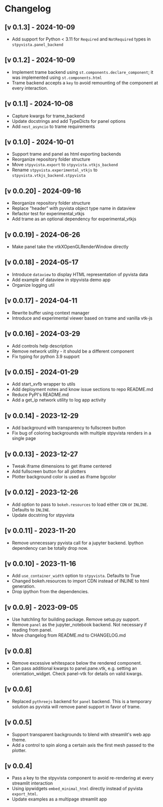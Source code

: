 # Changelog

## [v 0.1.3] - 2024-10-09
- Add support for Python < 3.11 for `Required` and `NotRequired` types in `stpyvista.panel_backend`

## [v 0.1.2] - 2024-10-09
- Implement trame backend using `st.components.declare_component`; it was implemented using `st.components.html`
- Trame backend accepts a `key` to avoid remounting of the component at every interaction.

## [v 0.1.1] - 2024-10-08
- Capture kwargs for trame_backend
- Update docstrings and add TypeDicts for panel options
- Add `nest_asyncio` to trame requirements

## [v 0.1.0] - 2024-10-01
- Support trame and panel as html exporting backends
- Reorganize repository folder structure
- Move `stpyvista.export` to `stpyvista.vtkjs_backend`
- Rename `stpyvista.experimental_vtkjs` to `stpyvista.vtkjs_backend.stpyvista`

## [v 0.0.20] - 2024-09-16
- Reorganize repository folder structure
- Replace "header" with pyvista object type name in dataview
- Refactor test for experimental_vtkjs
- Add trame as an optional dependency for experimental_vtkjs

## [v 0.0.19] - 2024-06-26
- Make panel take the vtkXOpenGLRenderWindow directly

## [v 0.0.18] - 2024-05-17
- Introduce `dataview` to display HTML representation of pyvista data
- Add example of dataview in stpyvista demo app
- Organize logging util 

## [v 0.0.17] - 2024-04-11
- Rewrite buffer using context manager 
- Introduce and experimental viewer based on trame and vanilla vtk-js

## [v 0.0.16] - 2024-03-29
- Add controls help description 
- Remove network utility - it should be a different component
- Fix typing for python 3.9 support

## [v 0.0.15] - 2024-01-29
- Add start_xvfb wrapper to utils
- Add deployment notes and know issue sections to repo README.md
- Reduce PyPI's README.md
- Add a get_ip network utility to log app activity

## [v 0.0.14] - 2023-12-29
- Add background with transparency to fullscreen button
- Fix bug of coloring backgrounds with multiple stpyvista renders in a single page

## [v 0.0.13] - 2023-12-27
- Tweak iframe dimensions to get iframe centered
- Add fullscreen button for all plotters
- Plotter background color is used as iframe bgcolor

## [v 0.0.12] - 2023-12-26
- Add option to pass to `bokeh.resources` to load either `CDN` or `INLINE`. Defaults to `INLINE`.
- Update docstring for stpyvista

## [v 0.0.11] - 2023-11-20
- Remove unnecessary pyvista call for a jupyter backend. Ipython dependency can be totally drop now.

## [v 0.0.10] - 2023-11-16
- Add `use_container_width` option to `stpyvista`. Defaults to True 
- Changed bokeh.resources to import CDN instead of INLINE to html generation.
- Drop ipython from the dependencies. 

## [v 0.0.9] - 2023-09-05

- Use hatchling for building package. Remove setup.py support.
- Remove `panel` as the jupyter_notebook backend. Not necessary if reading from panel.
- Move changelog from README.md to CHANGELOG.md 

## [v 0.0.8]

- Remove excessive whitespace below the rendered component.
- Can pass additional kwargs to panel.pane.vtk, e.g. setting an orientation_widget. Check panel-vtk for details on valid kwargs.
    
## [v 0.0.6]

- Replaced `pythreejs` backend for `panel` backend. This is a temporary solution as pyvista will remove panel support in favor of trame.

## [v 0.0.5]

- Support transparent backgrounds to blend with streamlit's web app theme.
- Add a control to spin along a certain axis the first mesh passed to the plotter.

## [v 0.0.4]

- Pass a key to the stpyvista component to avoid re-rendering at every streamlit interaction
- Using ipywidgets `embed_minimal_html` directly instead of pyvista `export_html`. 
- Update examples as a multipage streamlit app